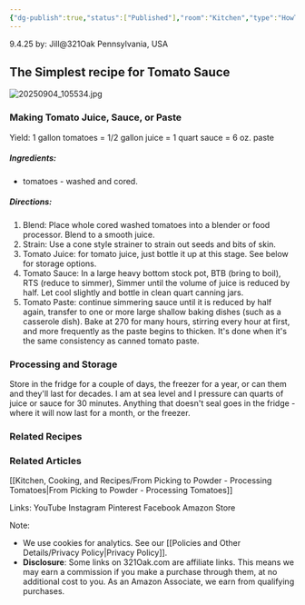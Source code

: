 ```yaml
---
{"dg-publish":true,"status":["Published"],"room":"Kitchen","type":"HowTo","recipe":true,"permalink":"/kitchen-cooking-and-recipes/recipe-simple-tomato-sauce/","dgPassFrontmatter":true,"noteIcon":""}
---
```



9.4.25
by: Jill@321Oak
Pennsylvania, USA
## The Simplest recipe for Tomato Sauce
![20250904_105534.jpg](/img/user/Images/20250904_105534.jpg)
### Making Tomato Juice, Sauce, or Paste

Yield: 1 gallon tomatoes = 1/2 gallon juice = 1 quart sauce =  6 oz. paste
##### Ingredients: 
- tomatoes - washed and cored.
##### Directions:
1. Blend: Place whole cored washed tomatoes into a blender or food processor. Blend to a smooth juice.
2. Strain: Use a cone style strainer to strain out seeds and bits of skin.
3. Tomato Juice: for tomato juice, just bottle it up at this stage. See below for storage options.
4. Tomato Sauce: In a large heavy bottom stock pot, BTB (bring to boil), RTS (reduce to simmer), Simmer until the volume of juice is reduced by half. Let cool slightly and bottle in clean quart canning jars. 
5. Tomato Paste: continue simmering sauce until it is reduced by half again, transfer to one or more large shallow baking dishes (such as a casserole dish). Bake at 270 for many hours, stirring every hour at first, and more frequently as the paste begins to thicken. It's done when it's the same consistency as canned tomato paste.

### Processing and Storage

Store in the fridge for a couple of days, the freezer for a year, or can them and they'll last for decades. I am at sea level and I pressure can quarts of juice or sauce for 30 minutes. Anything that doesn't seal goes in the fridge - where it will now last for a month, or the freezer. 

### Related Recipes


### Related Articles
[[Kitchen, Cooking, and Recipes/From Picking to Powder - Processing Tomatoes\|From Picking to Powder - Processing Tomatoes]]

Links:
YouTube
Instagram
Pinterest
Facebook
Amazon Store

Note:
- We use cookies for analytics. See our [[Policies and Other Details/Privacy Policy\|Privacy Policy]].
- **Disclosure**: Some links on 321Oak.com are affiliate links. This means we may earn a commission if you make a purchase through them, at no additional cost to you. As an Amazon Associate, we earn from qualifying purchases.

